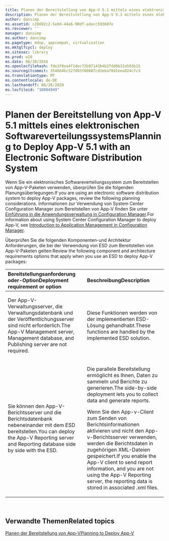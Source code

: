 ```yaml
---
title: Planen der Bereitstellung von App-V 5.1 mittels eines elektronischen Softwareverteilungssystems
description: Planen der Bereitstellung von App-V 5.1 mittels eines elektronischen Softwareverteilungssystems
author: dansimp
ms.assetid: c26602c2-5e8d-44e6-90df-adacc593607e
ms.reviewer: ''
manager: dansimp
ms.author: dansimp
ms.pagetype: mdop, appcompat, virtualization
ms.mktglfcycl: deploy
ms.sitesec: library
ms.prod: w10
ms.date: 08/30/2016
ms.openlocfilehash: fde3f0ea4f1dec72b97143b4b27dd0b32a503b15
ms.sourcegitcommit: 354664bc527d93f80687cd2eba70d1eea024c7c3
ms.translationtype: MT
ms.contentlocale: de-DE
ms.lasthandoff: 06/26/2020
ms.locfileid: "10804949"
---
```

# <span data-ttu-id="78aba-103">Planen der Bereitstellung von App-V 5.1 mittels eines elektronischen Softwareverteilungssystems</span><span class="sxs-lookup"><span data-stu-id="78aba-103">Planning to Deploy App-V 5.1 with an Electronic Software Distribution System</span></span>


<span data-ttu-id="78aba-104">Wenn Sie ein elektronisches Softwareverteilungssystem zum Bereitstellen von App-V-Paketen verwenden, überprüfen Sie die folgenden Planungsüberlegungen.</span><span class="sxs-lookup"><span data-stu-id="78aba-104">If you are using an electronic software distribution system to deploy App-V packages, review the following planning considerations.</span></span> <span data-ttu-id="78aba-105">Informationen zur Verwendung von System Center Configuration Manager zum Bereitstellen von App-V finden Sie unter [Einführung in die Anwendungsverwaltung in Configuration Manager](https://go.microsoft.com/fwlink/?LinkId=281816).</span><span class="sxs-lookup"><span data-stu-id="78aba-105">For information about using System Center Configuration Manager to deploy App-V, see [Introduction to Application Management in Configuration Manager](https://go.microsoft.com/fwlink/?LinkId=281816).</span></span>

<span data-ttu-id="78aba-106">Überprüfen Sie die folgenden Komponenten-und Architektur Anforderungen, die bei der Verwendung von ESD zum Bereitstellen von App-V-Paketen gelten:</span><span class="sxs-lookup"><span data-stu-id="78aba-106">Review the following component and architecture requirements options that apply when you use an ESD to deploy App-V packages:</span></span>

<table>
<colgroup>
<col width="50%" />
<col width="50%" />
</colgroup>
<thead>
<tr class="header">
<th align="left"><span data-ttu-id="78aba-107">Bereitstellungsanforderung oder-Option</span><span class="sxs-lookup"><span data-stu-id="78aba-107">Deployment requirement or option</span></span></th>
<th align="left"><span data-ttu-id="78aba-108">Beschreibung</span><span class="sxs-lookup"><span data-stu-id="78aba-108">Description</span></span></th>
</tr>
</thead>
<tbody>
<tr class="odd">
<td align="left"><p><span data-ttu-id="78aba-109">Der App-V-Verwaltungsserver, die Verwaltungsdatenbank und der Veröffentlichungsserver sind nicht erforderlich.</span><span class="sxs-lookup"><span data-stu-id="78aba-109">The App-V Management server, Management database, and Publishing server are not required.</span></span></p></td>
<td align="left"><p><span data-ttu-id="78aba-110">Diese Funktionen werden von der implementierten ESD-Lösung gehandhabt.</span><span class="sxs-lookup"><span data-stu-id="78aba-110">These functions are handled by the implemented ESD solution.</span></span></p></td>
</tr>
<tr class="even">
<td align="left"><p><span data-ttu-id="78aba-111">Sie können den App-V-Berichtsserver und die Berichtsdatenbank nebeneinander mit dem ESD bereitstellen.</span><span class="sxs-lookup"><span data-stu-id="78aba-111">You can deploy the App-V Reporting server and Reporting database side by side with the ESD.</span></span></p></td>
<td align="left"><p><span data-ttu-id="78aba-112">Die parallele Bereitstellung ermöglicht es Ihnen, Daten zu sammeln und Berichte zu generieren.</span><span class="sxs-lookup"><span data-stu-id="78aba-112">The side-by-side deployment lets you to collect data and generate reports.</span></span></p>
<p><span data-ttu-id="78aba-113">Wenn Sie den App-v-Client zum Senden von Berichtsinformationen aktivieren und nicht den App-v-Berichtsserver verwenden, werden die Berichtsdaten in zugehörigen XML-Dateien gespeichert.</span><span class="sxs-lookup"><span data-stu-id="78aba-113">If you enable the App-V client to send report information, and you are not using the App-V Reporting server, the reporting data is stored in associated .xml files.</span></span></p></td>
</tr>
</tbody>
</table>

 






## <span data-ttu-id="78aba-114">Verwandte Themen</span><span class="sxs-lookup"><span data-stu-id="78aba-114">Related topics</span></span>


[<span data-ttu-id="78aba-115">Planen der Bereitstellung von App-V</span><span class="sxs-lookup"><span data-stu-id="78aba-115">Planning to Deploy App-V</span></span>](planning-to-deploy-app-v51.md)

 

 





